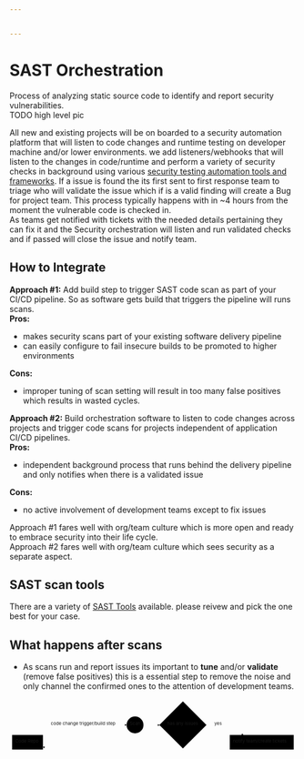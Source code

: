 ```yaml
---


---
```


<h1 id="sast-orchestration">SAST Orchestration</h1>
<p>Process of analyzing static source code to identify and report security vulnerabilities.<br>
TODO high level pic</p>
<p>All new and existing projects will be on boarded to a security automation platform that will listen to code changes and runtime testing on developer machine and/or lower environments. we add listeners/webhooks that will listen to the changes in code/runtime and perform a variety of security checks in background using various <a href="https://ayalamanchili.github.io/security-testing-automation-tools.html">security testing automation tools and frameworks</a>. If a issue is found the its first sent to first response team to triage who will validate the issue which if is a valid finding will create a Bug for project team. This process typically happens with in ~4 hours from the moment the vulnerable code is checked in.<br>
As teams get notified with tickets with the needed details pertaining they can fix it and the Security orchestration will listen and run validated checks and if passed will close the issue and notify team.</p>
<h2 id="how-to-integrate">How to Integrate</h2>
<p><strong>Approach #1:</strong> Add build step to trigger SAST code scan as part of your CI/CD pipeline.  So as software gets build that triggers the pipeline will runs scans.<br>
<strong>Pros:</strong></p>
<ul>
<li>makes security scans part of your existing software delivery pipeline</li>
<li>can easily configure  to fail insecure builds to be promoted to higher environments</li>
</ul>
<p><strong>Cons:</strong></p>
<ul>
<li>improper tuning of scan setting will result in too many false positives which results in wasted cycles.</li>
</ul>
<p><strong>Approach #2:</strong>  Build orchestration software to listen to code changes across projects and trigger code scans for projects independent of application CI/CD pipelines.<br>
<strong>Pros:</strong></p>
<ul>
<li>independent background process that runs behind the delivery pipeline and only notifies when there is a validated issue</li>
</ul>
<p><strong>Cons:</strong></p>
<ul>
<li>no active involvement of development teams except to fix issues</li>
</ul>
<p>Approach #1 fares well with org/team culture which is more open and ready to embrace security into their life cycle.<br>
Approach #2 fares well with org/team culture which sees security as a separate aspect.</p>
<h2 id="sast-scan-tools">SAST scan tools</h2>
<p>There are a variety of <a href="https://owasp.org/www-community/Source_Code_Analysis_Tools">SAST Tools</a> available. please reivew and pick the one best for your case.</p>
<h2 id="what-happens-after-scans">What happens after scans</h2>
<ul>
<li>As scans run and report issues its important to <strong>tune</strong> and/or <strong>validate</strong> (remove false positives) this is a essential step to remove the noise and only channel the confirmed ones to the attention of development teams.</li>
</ul>
<div class="mermaid"><svg xmlns="http://www.w3.org/2000/svg" id="mermaid-svg-kzRA2v5iQGxN1yAb" width="100%" style="max-width: 903.1015625px;" viewBox="0 0 903.1015625 199.4296875"><g transform="translate(-12, -12)"><g class="output"><g class="clusters"></g><g class="edgePaths"><g class="edgePath" style="opacity: 1;"><path class="path" d="M117.109375,134.12008545894884L248.8984375,94.21484375L380.6875,94.21484375" marker-end="url(#arrowhead221)" style="fill:none"></path><defs><marker id="arrowhead221" viewBox="0 0 10 10" refX="9" refY="5" markerUnits="strokeWidth" markerWidth="8" markerHeight="6" orient="auto"><path d="M 0 0 L 10 5 L 0 10 z" class="arrowheadPath" style="stroke-width: 1; stroke-dasharray: 1, 0;"></path></marker></defs></g><g class="edgePath" style="opacity: 1;"><path class="path" d="M748.5134477046747,171.822265625L668.9765625,203.4296875L558.05859375,203.4296875L458.84375,203.4296875L407.265625,203.4296875L248.8984375,203.4296875L117.109375,163.52444579105116" marker-end="url(#arrowhead222)" style="fill:none"></path><defs><marker id="arrowhead222" viewBox="0 0 10 10" refX="9" refY="5" markerUnits="strokeWidth" markerWidth="8" markerHeight="6" orient="auto"><path d="M 0 0 L 10 5 L 0 10 z" class="arrowheadPath" style="stroke-width: 1; stroke-dasharray: 1, 0;"></path></marker></defs></g><g class="edgePath" style="opacity: 1;"><path class="path" d="M433.84375,94.21484375L458.84375,94.21484375L484.34375,94.71484375" marker-end="url(#arrowhead223)" style="fill:none"></path><defs><marker id="arrowhead223" viewBox="0 0 10 10" refX="9" refY="5" markerUnits="strokeWidth" markerWidth="8" markerHeight="6" orient="auto"><path d="M 0 0 L 10 5 L 0 10 z" class="arrowheadPath" style="stroke-width: 1; stroke-dasharray: 1, 0;"></path></marker></defs></g><g class="edgePath" style="opacity: 1;"><path class="path" d="M632.7734375,94.71484375L668.9765625,94.21484375L748.5134477046747,125.822265625" marker-end="url(#arrowhead224)" style="fill:none"></path><defs><marker id="arrowhead224" viewBox="0 0 10 10" refX="9" refY="5" markerUnits="strokeWidth" markerWidth="8" markerHeight="6" orient="auto"><path d="M 0 0 L 10 5 L 0 10 z" class="arrowheadPath" style="stroke-width: 1; stroke-dasharray: 1, 0;"></path></marker></defs></g></g><g class="edgeLabels"><g class="edgeLabel" transform="translate(248.8984375,94.21484375)" style="opacity: 1;"><g transform="translate(-106.7890625,-13)" class="label"><foreignObject width="213.578125" height="26"><div xmlns="http://www.w3.org/1999/xhtml" style="display: inline-block; white-space: nowrap;"><span class="edgeLabel">code change trigger/build step</span></div></foreignObject></g></g><g class="edgeLabel" transform="" style="opacity: 1;"><g transform="translate(0,0)" class="label"><foreignObject width="0" height="0"><div xmlns="http://www.w3.org/1999/xhtml" style="display: inline-block; white-space: nowrap;"><span class="edgeLabel"></span></div></foreignObject></g></g><g class="edgeLabel" transform="" style="opacity: 1;"><g transform="translate(0,0)" class="label"><foreignObject width="0" height="0"><div xmlns="http://www.w3.org/1999/xhtml" style="display: inline-block; white-space: nowrap;"><span class="edgeLabel"></span></div></foreignObject></g></g><g class="edgeLabel" transform="translate(668.9765625,94.21484375)" style="opacity: 1;"><g transform="translate(-11.703125,-13)" class="label"><foreignObject width="23.40625" height="26"><div xmlns="http://www.w3.org/1999/xhtml" style="display: inline-block; white-space: nowrap;"><span class="edgeLabel">yes</span></div></foreignObject></g></g></g><g class="nodes"><g class="node" id="A" transform="translate(68.5546875,148.822265625)" style="opacity: 1;"><rect rx="0" ry="0" x="-48.5546875" y="-23" width="97.109375" height="46"></rect><g class="label" transform="translate(0,0)"><g transform="translate(-38.5546875,-13)"><foreignObject width="77.109375" height="26"><div xmlns="http://www.w3.org/1999/xhtml" style="display: inline-block; white-space: nowrap;">Code Repo</div></foreignObject></g></g></g><g class="node" id="B" transform="translate(407.265625,94.21484375)" style="opacity: 1;"><circle x="-26.578125" y="-23" r="26.578125"></circle><g class="label" transform="translate(0,0)"><g transform="translate(-16.578125,-13)"><foreignObject width="33.15625" height="26"><div xmlns="http://www.w3.org/1999/xhtml" style="display: inline-block; white-space: nowrap;">Scan</div></foreignObject></g></g></g><g class="node" id="C" transform="translate(806.390625,148.822265625)" style="opacity: 1;"><rect rx="0" ry="0" x="-100.7109375" y="-23" width="201.421875" height="46"></rect><g class="label" transform="translate(0,0)"><g transform="translate(-90.7109375,-13)"><foreignObject width="181.421875" height="26"><div xmlns="http://www.w3.org/1999/xhtml" style="display: inline-block; white-space: nowrap;">notify team/create tickets</div></foreignObject></g></g></g><g class="node" id="D" transform="translate(558.05859375,94.21484375)" style="opacity: 1;"><polygon points="74.21484375,0 148.4296875,-74.21484375 74.21484375,-148.4296875 0,-74.21484375" rx="5" ry="5" transform="translate(-74.21484375,74.21484375)"></polygon><g class="label" transform="translate(0,0)"><g transform="translate(-49.4609375,-13)"><foreignObject width="98.921875" height="26"><div xmlns="http://www.w3.org/1999/xhtml" style="display: inline-block; white-space: nowrap;">has any issues</div></foreignObject></g></g></g></g></g></g></svg></div>


